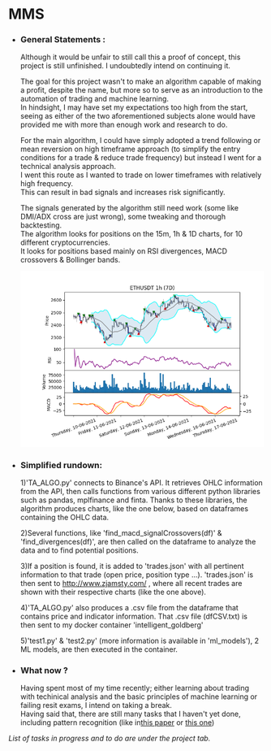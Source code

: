 # **MMS**
- ### General Statements :
   Although it would be unfair to still call this a proof of concept, this project is still unfinished. I undoubtedly intend on continuing it.
   
   The goal for this project wasn't to make an algorithm capable of making a profit, despite the name, but more so to serve as an introduction to the automation
   of trading and machine learning. <br>In hindsight, I may have set my expectations too high from the start, seeing as either of the two aforementioned subjects alone      would have provided me with more than enough work and research to do.
   
   For the main algorithm, I could have simply adopted a trend following or mean reversion on high timeframe approach (to simplify the entry conditions for a      trade & reduce trade frequency) but instead I went for a technical analysis approach. <br>I went this route as I wanted to trade on lower timeframes with relatively      high frequency.<br> This can result in bad signals and increases risk significantly.
   
   The signals generated by the algorithm still need work (some like DMI/ADX cross are just wrong), some tweaking and thorough backtesting.
   <br>The algorithm looks for positions on the 15m, 1h & 1D charts, for 10 different cryptocurrencies.
   <br>It looks for positions based mainly on RSI divergences, MACD crossovers & Bollinger bands.

         
     ![most recent chart](https://github.com/tindll/mms/blob/main/chart.png)

- ### Simplified rundown:

   1)'TA_ALGO.py' connects to Binance's API. It retrieves OHLC information from the API, then calls functions from various different python libraries such as pandas,      mplfinance and finta. Thanks to these libraries, the algorithm produces charts, like the one below, based on dataframes containing the OHLC data.
   
   2)Several functions, like 'find_macd_signalCrossovers(df)' & 'find_divergences(df)', are then called on the dataframe to analyze the data and to find potential          positions.
   
   3)If a position is found, it is added to 'trades.json' with all pertinent information to that trade (open price, position type ...).
   'trades.json' is then sent to http://www.zjamsty.com/ , where all recent trades are shown with their respective charts (like the one above).

   4)'TA_ALGO.py' also produces a .csv file from the dataframe that contains price and indicator information.
   That .csv file (dfCSV.txt) is then sent to my docker container 'intelligent_goldberg'
   
   5)'test1.py' & 'test2.py' (more information is available in 'ml_models'), 2 ML models, are then executed in the container.

- ### What now ?
   Having spent most of my time recently; either learning about trading with techinical analysis and the basic principles of machine learning or failing resit exams,
   I intend on taking a break.
   <br> Having said that, there are still many tasks that I haven't yet done, including pattern recognition (like in[this paper](https://mpra.ub.uni-muenchen.de/60825/1/MPRA_paper_60825.pdf) or [this one](https://projet.liris.cnrs.fr/imagine/pub/proceedings/ICANN-2010/papers/6354/63540130.pdf))

*List of tasks in progress and to do are under the project tab.*

